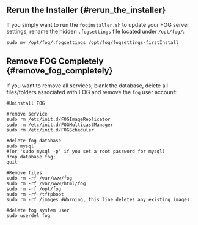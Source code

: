 ## Rerun the Installer {#rerun_the_installer}

If you simply want to run the `foginstaller.sh` to update your FOG
server settings, rename the hidden `.fogsettings` file located under
`/opt/fog/`:

    sudo mv /opt/fog/.fogsettings /opt/fog/fogsettings-firstInstall

## Remove FOG Completely {#remove_fog_completely}

If you want to remove all services, blank the database, delete all
files/folders associated with FOG and remove the `fog` user account:

    #Uninstall FOG

    #remove service
    sudo rm /etc/init.d/FOGImageReplicator
    sudo rm /etc/init.d/FOGMulticastManager
    sudo rm /etc/init.d/FOGScheduler

    #delete fog database
    sudo mysql
    #(or 'sudo mysql -p' if you set a root password for mysql)
    drop database fog;
    quit

    #Remove files
    sudo rm -rf /var/www/fog
    sudo rm -rf /var/www/html/fog 
    sudo rm -rf /opt/fog
    sudo rm -rf /tftpboot
    sudo rm -rf /images #Warning, this line deletes any existing images.

    #delete fog system user
    sudo userdel fog
